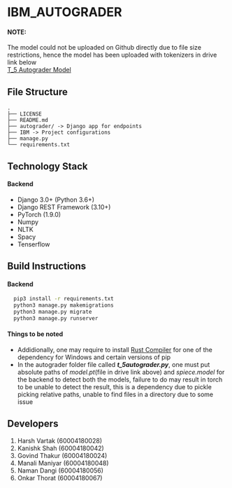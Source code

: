 # IBM_AUTOGRADER

#### NOTE: 
The model could not be uploaded on Github directly due to file size restrictions, hence the model has been uploaded with tokenizers in drive link below<br>
[T_5 Autograder Model](https://drive.google.com/drive/folders/1r2P0PzB5u2a4xhI4hFaa_l0RZRYw5sb-?usp=sharing)


## File Structure

```
.
├── LICENSE
├── README.md
├── autograder/ -> Django app for endpoints
├── IBM -> Project configurations
├── manage.py
└── requirements.txt
```


## Technology Stack

#### Backend
- Django 3.0+ (Python 3.6+)
- Django REST Framework (3.10+)
- PyTorch (1.9.0)
- Numpy
- NLTK
- Spacy
- Tenserflow

## Build Instructions

#### Backend
```bash
  pip3 install -r requirements.txt
  python3 manage.py makemigrations
  python3 manage.py migrate
  python3 manage.py runserver
```

#### Things to be noted
- Addidionally, one may require to install [Rust Compiler](https://static.rust-lang.org/rustup/dist/x86_64-pc-windows-msvc/rustup-init.exe) for one of the dependency for Windows and certain versions of pip
- In the autograder folder file called <b><i>t_5autograder.py</i></b>, one must put absolute paths of <i>model.pt</i>(file in drive link above) and <i>spiece.model</i> for the backend to detect both the models, failure to do may result in torch to be unable to detect the result, this is a dependency due to pickle picking relative paths, unable to find files in a directory due to some issue

## Developers         
1. Harsh Vartak (60004180028)
2. Kanishk Shah (60004180042)
3. Govind Thakur (60004180024)
4. Manali Maniyar (60004180048)
5. Naman Dangi (60004180056)
6. Onkar Thorat (60004180067)
